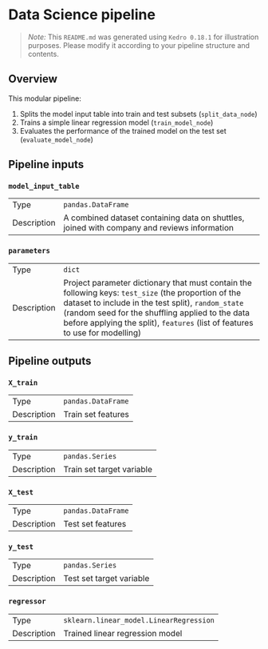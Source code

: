 # Data Science pipeline

> *Note:* This `README.md` was generated using `Kedro 0.18.1` for illustration purposes. Please modify it according to your pipeline structure and contents.

## Overview

This modular pipeline:
1. Splits the model input table into train and test subsets (`split_data_node`)
2. Trains a simple linear regression model (`train_model_node`)
3. Evaluates the performance of the trained model on the test set (`evaluate_model_node`)

## Pipeline inputs

### `model_input_table`

|      |                    |
| ---- | ------------------ |
| Type | `pandas.DataFrame` |
| Description | A combined dataset containing data on shuttles, joined with company and reviews information |

### `parameters`

|      |                    |
| ---- | ------------------ |
| Type | `dict` |
| Description | Project parameter dictionary that must contain the following keys: `test_size` (the proportion of the dataset to include in the test split), `random_state` (random seed for the shuffling applied to the data before applying the split), `features` (list of features to use for modelling) |


## Pipeline outputs

### `X_train`

|      |                    |
| ---- | ------------------ |
| Type | `pandas.DataFrame` |
| Description | Train set features |

### `y_train`

|      |                    |
| ---- | ------------------ |
| Type | `pandas.Series` |
| Description | Train set target variable |

### `X_test`

|      |                    |
| ---- | ------------------ |
| Type | `pandas.DataFrame` |
| Description | Test set features |

### `y_test`

|      |                    |
| ---- | ------------------ |
| Type | `pandas.Series` |
| Description | Test set target variable |

### `regressor`

|      |                    |
| ---- | ------------------ |
| Type | `sklearn.linear_model.LinearRegression` |
| Description | Trained linear regression model |
